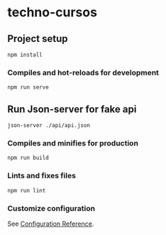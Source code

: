 # techno-cursos

## Project setup
```
npm install
```

### Compiles and hot-reloads for development
```
npm run serve
```
## Run Json-server for fake api
```
json-server ./api/api.json
```

### Compiles and minifies for production
```
npm run build
```

### Lints and fixes files
```
npm run lint
```

### Customize configuration
See [Configuration Reference](https://cli.vuejs.org/config/).
